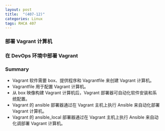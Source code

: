 ```yaml
---
layout: post
title:  "(407-12)"
categories: Linux
tags: RHCA 407
---
```


### 部署 Vagrant 计算机



### 在 DevOps 环境中部署 Vagrant


### Summary

*    Vagrant 软件需要 box、提供程序和 Vagrantfile 来创建 Vagrant 计算机。
*    Vagrantfile 用于配置 Vagrant 计算机。
*    从 box 映像构建 Vagrant 计算机后，Vagrant 部署器可自动化软件安装和系统配置。
*    Vagrant 的 ansible 部署器通过在 Vagrant 主机上执行 Ansible 来自动化部署 Vagrant 计算机。
*    Vagrant 的 ansible_local 部署器通过在 Vagrant 主机上执行 Ansible 来自动化调部署 Vagrant 计算机。
